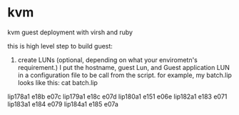 kvm
===

kvm guest deployment with virsh and ruby

this is high level step to build guest:

1. create LUNs  (optional, depending on what your envirometn's requirement.)
I put the hostname, guest Lun, and Guest application LUN in a configuration file to be call from the script.
for example,  my batch.lip looks like this:
cat batch.lip

lip178a1        e18b    e07c
lip179a1        e18c    e07d
lip180a1        e151    e06e
lip182a1        e183    e071
lip183a1        e184    e079
lip184a1        e185    e07a


